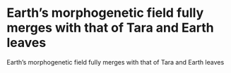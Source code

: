 # Earth’s morphogenetic field fully merges with that of Tara and Earth leaves

Earth’s morphogenetic field fully merges with that of Tara and Earth leaves